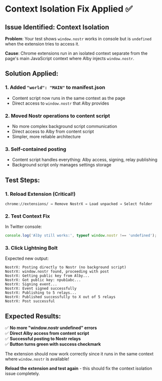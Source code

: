 # Context Isolation Fix Applied ✅

## Issue Identified: Context Isolation

**Problem**: Your test shows `window.nostr` works in console but is `undefined` when the extension tries to access it.

**Cause**: Chrome extensions run in an isolated context separate from the page's main JavaScript context where Alby injects `window.nostr`.

## Solution Applied:

### 1. **Added `"world": "MAIN"` to manifest.json**
- Content script now runs in the same context as the page
- Direct access to `window.nostr` that Alby provides

### 2. **Moved Nostr operations to content script**
- No more complex background script communication
- Direct access to Alby from content script
- Simpler, more reliable architecture

### 3. **Self-contained posting**
- Content script handles everything: Alby access, signing, relay publishing
- Background script only manages settings storage

## Test Steps:

### 1. Reload Extension (Critical!)
```
chrome://extensions/ → Remove NostrX → Load unpacked → Select folder
```

### 2. Test Context Fix
In Twitter console:
```javascript
console.log('Alby still works:', typeof window.nostr !== 'undefined');
```

### 3. Click Lightning Bolt
Expected new output:
```
NostrX: Posting directly to Nostr (no background script)
NostrX: window.nostr found, proceeding with post
NostrX: Getting public key from Alby...
NostrX: Got public key: npub1abc...
NostrX: Signing event...
NostrX: Event signed successfully
NostrX: Publishing to 5 relays...
NostrX: Published successfully to X out of 5 relays
NostrX: Post successful
```

## Expected Results:

✅ **No more "window.nostr undefined" errors**  
✅ **Direct Alby access from content script**  
✅ **Successful posting to Nostr relays**  
✅ **Button turns green with success checkmark**  

The extension should now work correctly since it runs in the same context where `window.nostr` is available!

**Reload the extension and test again** - this should fix the context isolation issue completely.